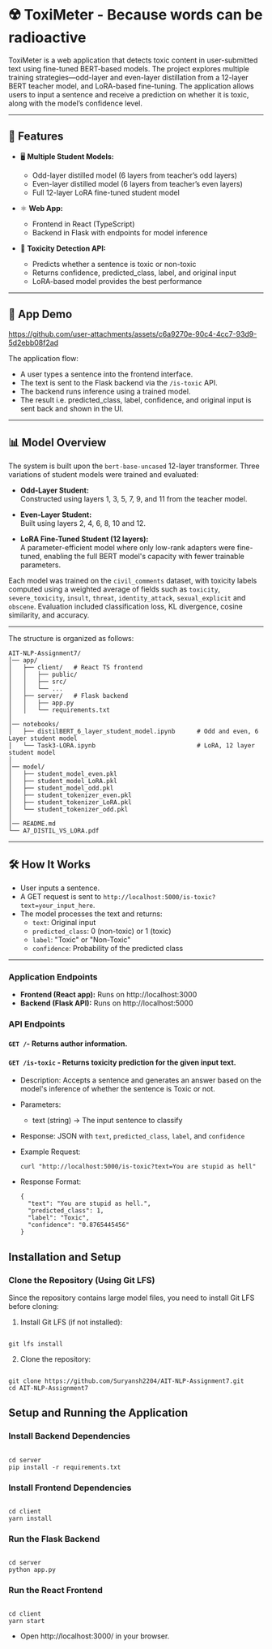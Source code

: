 # ☢️ ToxiMeter - Because words can be radioactive

ToxiMeter is a web application that detects toxic content in user-submitted text using fine-tuned BERT-based models. The project explores multiple training strategies—odd-layer and even-layer distillation from a 12-layer BERT teacher model, and LoRA-based fine-tuning. The application allows users to input a sentence and receive a prediction on whether it is toxic, along with the model’s confidence level.

<hr>

## 🚀 **Features**

- 🖥️ **Multiple Student Models:**

  - Odd-layer distilled model (6 layers from teacher’s odd layers)
  - Even-layer distilled model (6 layers from teacher’s even layers)
  - Full 12-layer LoRA fine-tuned student model

- ⚛️ **Web App:**

  - Frontend in React (TypeScript)
  - Backend in Flask with endpoints for model inference

- 🧪 **Toxicity Detection API:**
  - Predicts whether a sentence is toxic or non-toxic
  - Returns confidence, predicted_class, label, and original input
  - LoRA-based model provides the best performance

<hr>

## 🎥 App Demo

https://github.com/user-attachments/assets/c6a9270e-90c4-4cc7-93d9-5d2ebb08f2ad

The application flow:

- A user types a sentence into the frontend interface.
- The text is sent to the Flask backend via the `/is-toxic` API.
- The backend runs inference using a trained model.
- The result i.e. predicted_class, label, confidence, and original input is sent back and shown in the UI.

<hr>

## 📊 Model Overview

The system is built upon the `bert-base-uncased` 12-layer transformer. Three variations of student models were trained and evaluated:

- **Odd-Layer Student:**  
  Constructed using layers 1, 3, 5, 7, 9, and 11 from the teacher model.
- **Even-Layer Student:**  
  Built using layers 2, 4, 6, 8, 10 and 12.

- **LoRA Fine-Tuned Student (12 layers):**  
  A parameter-efficient model where only low-rank adapters were fine-tuned, enabling the full BERT model's capacity with fewer trainable parameters.

Each model was trained on the `civil_comments` dataset, with toxicity labels computed using a weighted average of fields such as `toxicity`, `severe_toxicity`, `insult`, `threat`, `identity_attack`, `sexual_explicit` and `obscene`. Evaluation included classification loss, KL divergence, cosine similarity, and accuracy.

<hr>

The structure is organized as follows:

```
AIT-NLP-Assignment7/
│── app/
│   ├── client/   # React TS frontend
│   │   ├── public/
│   │   ├── src/
│   │   └── ...
│   ├── server/   # Flask backend
│   │   ├── app.py
│   │   └── requirements.txt
│
│── notebooks/
│   ├── distilBERT_6_layer_student_model.ipynb      # Odd and even, 6 Layer student model
│   └── Task3-LORA.ipynb                            # LoRA, 12 layer student model
│
│── model/
│   ├── student_model_even.pkl
│   ├── student_model_LoRA.pkl
│   ├── student_model_odd.pkl
│   ├── student_tokenizer_even.pkl
│   ├── student_tokenizer_LoRA.pkl
│   └── student_tokenizer_odd.pkl
│
│── README.md
└── A7_DISTIL_VS_LORA.pdf
```

<hr>

## 🛠️ How It Works

- User inputs a sentence.
- A GET request is sent to `http://localhost:5000/is-toxic?text=your_input_here`.
- The model processes the text and returns:
  - `text`: Original input
  - `predicted_class`: 0 (non-toxic) or 1 (toxic)
  - `label`: "Toxic" or "Non-Toxic"
  - `confidence`: Probability of the predicted class

<hr>

### Application Endpoints

- **Frontend (React app):** Runs on http://localhost:3000
- **Backend (Flask API):** Runs on http://localhost:5000

### API Endpoints

#### **`GET /`**- Returns author information.

#### **`GET /is-toxic`** - Returns toxicity prediction for the given input text.

- Description: Accepts a sentence and generates an answer based on the model's inference of whether the sentence is Toxic or not.
- Parameters:
  - text (string) → The input sentence to classify
- Response: JSON with `text`, `predicted_class`, `label`, and `confidence`
- Example Request:

  ```
  curl "http://localhost:5000/is-toxic?text=You are stupid as hell"
  ```

- Response Format:
  ```
  {
    "text": "You are stupid as hell.",
    "predicted_class": 1,
    "label": "Toxic",
    "confidence": "0.8765445456"
  }
  ```

## Installation and Setup

### Clone the Repository (Using Git LFS)

Since the repository contains large model files, you need to install Git LFS before cloning:

1. Install Git LFS (if not installed):

```

git lfs install

```

2. Clone the repository:

```

git clone https://github.com/Suryansh2204/AIT-NLP-Assignment7.git
cd AIT-NLP-Assignment7

```

## Setup and Running the Application

### Install Backend Dependencies

```

cd server
pip install -r requirements.txt

```

### Install Frontend Dependencies

```

cd client
yarn install

```

### Run the Flask Backend

```

cd server
python app.py

```

### Run the React Frontend

```

cd client
yarn start

```

- Open http://localhost:3000/ in your browser.
